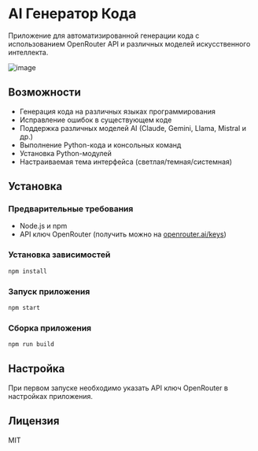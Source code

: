 # AI Генератор Кода

Приложение для автоматизированной генерации кода с использованием OpenRouter API и различных моделей искусственного интеллекта.

![image](https://github.com/user-attachments/assets/41d91607-ab60-4ee5-ba5b-f92fe6ec5240)

## Возможности

- Генерация кода на различных языках программирования
- Исправление ошибок в существующем коде
- Поддержка различных моделей AI (Claude, Gemini, Llama, Mistral и др.)
- Выполнение Python-кода и консольных команд
- Установка Python-модулей
- Настраиваемая тема интерфейса (светлая/темная/системная)

## Установка

### Предварительные требования

- Node.js и npm
- API ключ OpenRouter (получить можно на [openrouter.ai/keys](https://openrouter.ai/keys))

### Установка зависимостей

```bash
npm install
```

### Запуск приложения

```bash
npm start
```

### Сборка приложения

```bash
npm run build
```

## Настройка

При первом запуске необходимо указать API ключ OpenRouter в настройках приложения.

## Лицензия

MIT 
